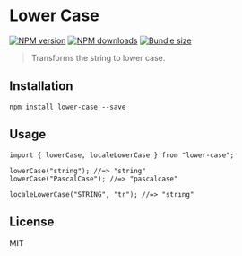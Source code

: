 Lower Case
==========

[![NPM version](https://img.shields.io/npm/v/lower-case.svg?style=flat)](https://npmjs.org/package/lower-case) [![NPM downloads](https://img.shields.io/npm/dm/lower-case.svg?style=flat)](https://npmjs.org/package/lower-case) [![Bundle size](https://img.shields.io/bundlephobia/minzip/lower-case.svg)](https://bundlephobia.com/result?p=lower-case)

> Transforms the string to lower case.

Installation
------------

    npm install lower-case --save

Usage
-----

    import { lowerCase, localeLowerCase } from "lower-case";

    lowerCase("string"); //=> "string"
    lowerCase("PascalCase"); //=> "pascalcase"

    localeLowerCase("STRING", "tr"); //=> "strıng"

License
-------

MIT
